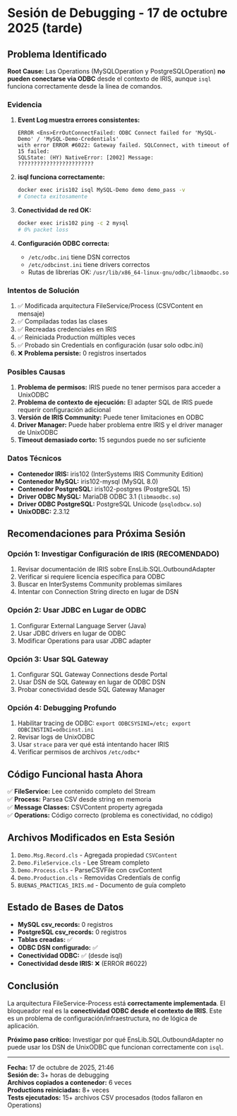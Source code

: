 # Sesión de Debugging - 17 de octubre 2025 (tarde)

## Problema Identificado

**Root Cause:** Las Operations (MySQLOperation y PostgreSQLOperation) **no pueden conectarse via ODBC** desde el contexto de IRIS, aunque `isql` funciona correctamente desde la línea de comandos.

### Evidencia

1. **Event Log muestra errores consistentes:**
   ```
   ERROR <Ens>ErrOutConnectFailed: ODBC Connect failed for 'MySQL-Demo' / 'MySQL-Demo-Credentials' 
   with error ERROR #6022: Gateway failed. SQLConnect, with timeout of 15 failed: 
   SQLState: (HY) NativeError: [2002] Message: ????????????????????????
   ```

2. **isql funciona correctamente:**
   ```bash
   docker exec iris102 isql MySQL-Demo demo demo_pass -v
   # Conecta exitosamente
   ```

3. **Conectividad de red OK:**
   ```bash
   docker exec iris102 ping -c 2 mysql
   # 0% packet loss
   ```

4. **Configuración ODBC correcta:**
   - `/etc/odbc.ini` tiene DSN correctos
   - `/etc/odbcinst.ini` tiene drivers correctos
   - Rutas de librerías OK: `/usr/lib/x86_64-linux-gnu/odbc/libmaodbc.so`

### Intentos de Solución

1. ✅ Modificada arquitectura FileService/Process (CSVContent en mensaje)
2. ✅ Compiladas todas las clases
3. ✅ Recreadas credenciales en IRIS
4. ✅ Reiniciada Production múltiples veces
5. ✅ Probado sin Credentials en configuración (usar solo odbc.ini)
6. ❌ **Problema persiste:** 0 registros insertados

### Posibles Causas

1. **Problema de permisos:** IRIS puede no tener permisos para acceder a UnixODBC
2. **Problema de contexto de ejecución:** El adapter SQL de IRIS puede requerir configuración adicional
3. **Versión de IRIS Community:** Puede tener limitaciones en ODBC
4. **Driver Manager:** Puede haber problema entre IRIS y el driver manager de UnixODBC
5. **Timeout demasiado corto:** 15 segundos puede no ser suficiente

### Datos Técnicos

- **Contenedor IRIS:** iris102 (InterSystems IRIS Community Edition)
- **Contenedor MySQL:** iris102-mysql (MySQL 8.0)
- **Contenedor PostgreSQL:** iris102-postgres (PostgreSQL 15)
- **Driver ODBC MySQL:** MariaDB ODBC 3.1 (`libmaodbc.so`)
- **Driver ODBC PostgreSQL:** PostgreSQL Unicode (`psqlodbcw.so`)
- **UnixODBC:** 2.3.12

## Recomendaciones para Próxima Sesión

### Opción 1: Investigar Configuración de IRIS (RECOMENDADO)

1. Revisar documentación de IRIS sobre EnsLib.SQL.OutboundAdapter
2. Verificar si requiere licencia específica para ODBC
3. Buscar en InterSystems Community problemas similares
4. Intentar con Connection String directo en lugar de DSN

### Opción 2: Usar JDBC en Lugar de ODBC

1. Configurar External Language Server (Java)
2. Usar JDBC drivers en lugar de ODBC
3. Modificar Operations para usar JDBC adapter

### Opción 3: Usar SQL Gateway

1. Configurar SQL Gateway Connections desde Portal
2. Usar DSN de SQL Gateway en lugar de ODBC DSN
3. Probar conectividad desde SQL Gateway Manager

### Opción 4: Debugging Profundo

1. Habilitar tracing de ODBC: `export ODBCSYSINI=/etc; export ODBCINSTINI=odbcinst.ini`
2. Revisar logs de UnixODBC
3. Usar `strace` para ver qué está intentando hacer IRIS
4. Verificar permisos de archivos `/etc/odbc*`

## Código Funcional hasta Ahora

✅ **FileService:** Lee contenido completo del Stream  
✅ **Process:** Parsea CSV desde string en memoria  
✅ **Message Classes:** CSVContent property agregada  
✅ **Operations:** Código correcto (problema es conectividad, no código)  

## Archivos Modificados en Esta Sesión

1. `Demo.Msg.Record.cls` - Agregada propiedad `CSVContent`
2. `Demo.FileService.cls` - Lee Stream completo
3. `Demo.Process.cls` - ParseCSVFile con csvContent
4. `Demo.Production.cls` - Removidas Credentials de config
5. `BUENAS_PRACTICAS_IRIS.md` - Documento de guía completo

## Estado de Bases de Datos

- **MySQL csv_records:** 0 registros
- **PostgreSQL csv_records:** 0 registros
- **Tablas creadas:** ✅
- **ODBC DSN configurado:** ✅
- **Conectividad ODBC:** ✅ (desde isql)
- **Conectividad desde IRIS:** ❌ (ERROR #6022)

## Conclusión

La arquitectura FileService-Process está **correctamente implementada**. El bloqueador real es la **conectividad ODBC desde el contexto de IRIS**. Este es un problema de configuración/infraestructura, no de lógica de aplicación.

**Próximo paso crítico:** Investigar por qué EnsLib.SQL.OutboundAdapter no puede usar los DSN de UnixODBC que funcionan correctamente con `isql`.

---

**Fecha:** 17 de octubre de 2025, 21:46  
**Sesión de:** 3+ horas de debugging  
**Archivos copiados a contenedor:** 6 veces  
**Productions reiniciadas:** 8+ veces  
**Tests ejecutados:** 15+ archivos CSV procesados (todos fallaron en Operations)

